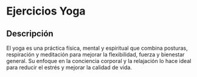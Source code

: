 # Ejercicios Yoga

## Descripción

El yoga es una práctica física, mental y espiritual que combina posturas, respiración y meditación para mejorar la flexibilidad, fuerza y bienestar general. Su enfoque en la conciencia corporal y la relajación lo hace ideal para reducir el estrés y mejorar la calidad de vida.

